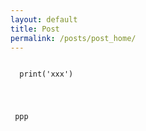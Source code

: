 ```yaml
---
layout: default
title: Post
permalink: /posts/post_home/
---
```



<pre><code class="py">
  print('xxx')
</code></pre>


<pre><code class="html">
  <p> ppp </p>
</code></pre>

